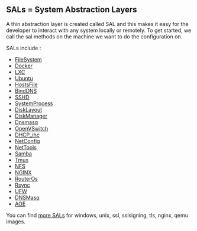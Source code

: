 ## SALs = System Abstraction Layers

A thin abstraction layer is created called SAL and this makes it easy for the developer to interact with any system locally or remotely.
To get started, we call the sal methods on the machine we want to do the configuration on.

SALs include :

* [FileSystem](FS.md)
* [Docker](Docker.md)
* [LXC](Lxc.md)
* [Ubuntu](Ubuntu.md)
* [HostsFile](HostsFile.md)
* [BindDNS](BindDNS.md)
* [SSHD](SSHD.md)
* [SystemProcess](SystemProcess.md)
* [DiskLayout](Disklayout.md)
* [DiskManager](DiskManager.md)
* [Dnsmasq](Dnsmasq.md) 
* [OpenVSwitch](OpenVSwitch.md)
* [DHCP_ihc](DHCP_ihc.md)
* [NetConfig](NetConfig.md)
* [NetTools](NetTools.md)
* [Samba](Samba.md)
* [Tmux](Tmux.md)
* [NFS](NFS.md)
* [NGINX](Nginx.md)
* [RouterOs](RouterOs.md)
* [Rsync](Rsync)
* [UFW](UFW.md)
* [DNSMasq](Dnsmasq.md)
* [AOE](AOE.md)

You can find [more SALs](https://github.com/Jumpscale/jumpscale_core8/tree/master/lib/JumpScale/sal) for windows, unix, ssl, sslsigning, tls, nginx, qemu images.
